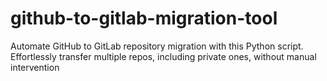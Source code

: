 # github-to-gitlab-migration-tool
Automate GitHub to GitLab repository migration with this Python script. Effortlessly transfer multiple repos, including private ones, without manual intervention
